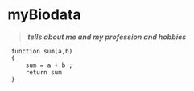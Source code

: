 # myBiodata

  >***tells about me and my profession and hobbies***

```
 function sum(a,b)
 {
     sum = a + b ;
     return sum
 }
 
```

